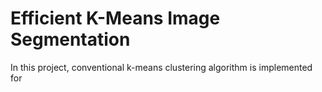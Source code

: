 # Efficient K-Means Image Segmentation

In this project, conventional k-means clustering algorithm is implemented for 